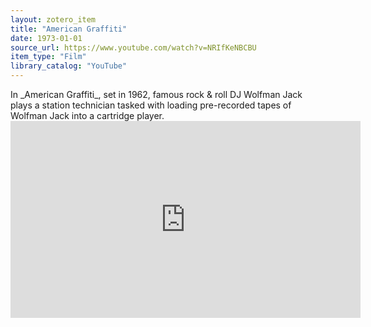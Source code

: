 ```yaml
---
layout: zotero_item
title: "American Graffiti"
date: 1973-01-01
source_url: https://www.youtube.com/watch?v=NRIfKeNBCBU
item_type: "Film"
library_catalog: "YouTube"
---
```


<span class="Z3988" title="url_ver=Z39.88-2004&amp;ctx_ver=Z39.88-2004&amp;rfr_id=info%3Asid%2Fzotero.org%3A2&amp;rft_val_fmt=info%3Aofi%2Ffmt%3Akev%3Amtx%3Adc&amp;rft.type=film&amp;rft.title=American%20Graffiti&amp;rft.description=In%20_American%20Graffiti_%2C%20set%20in%201962%2C%20famous%20rock%20%26%20roll%20DJ%20Wolfman%20Jack%20plays%20a%20station%20technician%20tasked%20with%20loading%20pre-recorded%20tapes%20of%20Wolfman%20Jack%20into%20a%20cartridge%20player.&amp;rft.identifier=https%3A%2F%2Fwww.youtube.com%2Fwatch%3Fv%3DNRIfKeNBCBU&amp;rft.aufirst=George&amp;rft.aulast=Lucas&amp;rft.au=George%20Lucas&amp;rft.date=1973">
In _American Graffiti_, set in 1962, famous rock & roll DJ Wolfman Jack plays a station technician tasked with loading pre-recorded tapes of Wolfman Jack into a cartridge player.
</span>

<iframe width="560" height="315" src="https://www.youtube.com/embed/NRIfKeNBCBU" title="YouTube video player" frameborder="0" allow="accelerometer; autoplay; clipboard-write; encrypted-media; gyroscope; picture-in-picture; web-share" allowfullscreen></iframe>
